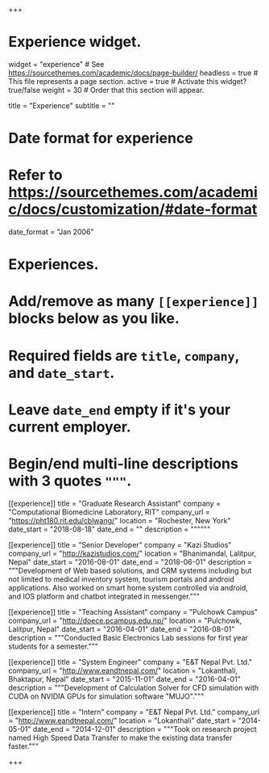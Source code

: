 +++
# Experience widget.
widget = "experience"  # See https://sourcethemes.com/academic/docs/page-builder/
headless = true  # This file represents a page section.
active = true  # Activate this widget? true/false
weight = 30  # Order that this section will appear.

title = "Experience"
subtitle = ""

# Date format for experience
#   Refer to https://sourcethemes.com/academic/docs/customization/#date-format
date_format = "Jan 2006"

# Experiences.
#   Add/remove as many `[[experience]]` blocks below as you like.
#   Required fields are `title`, `company`, and `date_start`.
#   Leave `date_end` empty if it's your current employer.
#   Begin/end multi-line descriptions with 3 quotes `"""`.
[[experience]]
  title = "Graduate Research Assistant"
  company = "Computational Biomedicine Laboratory, RIT"
  company_url = "https://pht180.rit.edu/cblwang/"
  location = "Rochester, New York"
  date_start = "2018-08-18"
  date_end = ""
  description = """"""

[[experience]]
  title = "Senior Developer"
  company = "Kazi Studios"
  company_url = "http://kazistudios.com/"
  location = "Bhanimandal, Lalitpur, Nepal"
  date_start = "2016-08-01"
  date_end = "2018-06-01"
  description = """Development of Web based solutions, and CRM systems including but not limited to medical inventory system, tourism portals and android applications. Also worked on smart home system controlled via android, and IOS platform and chatbot integrated in messenger."""

[[experience]]
  title = "Teaching Assistant"
  company = "Pulchowk Campus"
  company_url = "http://doece.pcampus.edu.np/"
  location = "Pulchowk, Lalitpur, Nepal"
  date_start = "2016-04-01"
  date_end = "2016-08-01"
  description = """Conducted Basic Electronics Lab sessions for first year students for a semester."""

[[experience]]
  title = "System Engineer"
  company = "E&T Nepal Pvt. Ltd."
  company_url = "http://www.eandtnepal.com/"
  location = "Lokanthali, Bhaktapur, Nepal"
  date_start = "2015-11-01"
  date_end = "2016-04-01"
  description = """Development of Calculation Solver for CFD simulation with CUDA on NVIDIA GPUs for simulation software "MUJO"."""

[[experience]]
  title = "Intern"
  company = "E&T Nepal Pvt. Ltd."
  company_url = "http://www.eandtnepal.com/"
  location = "Lokanthali"
  date_start = "2014-05-01"
  date_end = "2014-12-01"
  description = """Took on research project named High Speed Data Transfer to make the existing data transfer faster."""

+++
